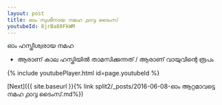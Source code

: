 ```yaml
---
layout: post
title: ഓം സുശീനായ നമഹ ൧൦൮ ടൈംസ്
youtubeId: 8jrBa80FkWM
---
```

 
 
 ഓം ഹസ്തീശ്വരായ നമഹ 
 
 -  ആരാണ് കാല ഹസ്തിയിൽ താമസിക്കുന്നത് / ആരാണ് വായുവിന്റെ രൂപം 
 
  
 
  
 
 
 
 
 
 


{% include youtubePlayer.html id=page.youtubeId %}
 
[Next]({{ site.baseurl }}{% link  split2/_posts/2016-06-08-ഓം ആറ്റമാവട്ടെ നമഹ ൧൦൮ ടൈംസ്.md%})
 
